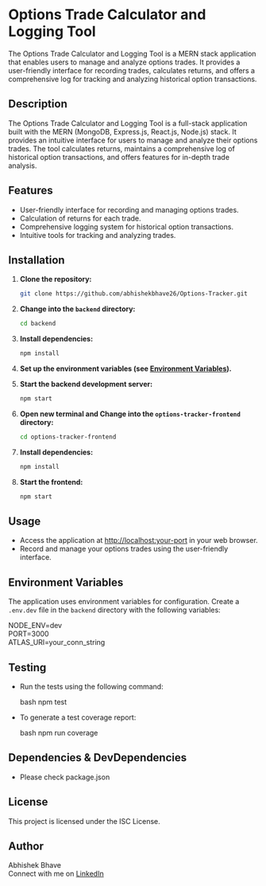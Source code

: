 # Options Trade Calculator and Logging Tool

The Options Trade Calculator and Logging Tool is a MERN stack application that enables users to manage and analyze options trades. It provides a user-friendly interface for recording trades, calculates returns, and offers a comprehensive log for tracking and analyzing historical option transactions.

## Description

The Options Trade Calculator and Logging Tool is a full-stack application built with the MERN (MongoDB, Express.js, React.js, Node.js) stack. It provides an intuitive interface for users to manage and analyze their options trades. The tool calculates returns, maintains a comprehensive log of historical option transactions, and offers features for in-depth trade analysis.

## Features

- User-friendly interface for recording and managing options trades.
- Calculation of returns for each trade.
- Comprehensive logging system for historical option transactions.
- Intuitive tools for tracking and analyzing trades.

## Installation

1. **Clone the repository:**

   ```bash
   git clone https://github.com/abhishekbhave26/Options-Tracker.git


2. **Change into the `backend` directory:**

    ```bash
    cd backend
    ```

3. **Install dependencies:**

    ```bash
    npm install
    ```

4. **Set up the environment variables (see [Environment Variables](#environment-variables)).**

5. **Start the backend development server:**

    ```bash
    npm start
    ```

6. **Open new terminal and Change into the `options-tracker-frontend` directory:**

    ```bash
    cd options-tracker-frontend
    ```
  
7. **Install dependencies:**

    ```bash
    npm install
    ```

8. **Start the frontend:**

    ```bash
    npm start


## Usage

- Access the application at [http://localhost:your-port](http://localhost:your-port) in your web browser.
- Record and manage your options trades using the user-friendly interface.


## Environment Variables

The application uses environment variables for configuration. Create a `.env.dev` file in the `backend` directory with the following variables:


NODE_ENV=dev<br>
PORT=3000<br>
ATLAS_URI=your_conn_string<br>

## Testing

- Run the tests using the following command:

    bash
    npm test
    

- To generate a test coverage report:

    bash
    npm run coverage

## Dependencies & DevDependencies

- Please check package.json 
## License

This project is licensed under the ISC License.

## Author

Abhishek Bhave <br>
Connect with me on [LinkedIn](https://www.linkedin.com/in/abhishekbhave26/)

